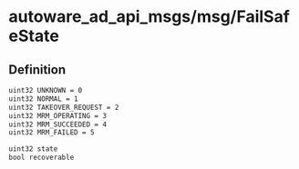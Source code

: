 # autoware_ad_api_msgs/msg/FailSafeState

## Definition

```txt
uint32 UNKNOWN = 0
uint32 NORMAL = 1
uint32 TAKEOVER_REQUEST = 2
uint32 MRM_OPERATING = 3
uint32 MRM_SUCCEEDED = 4
uint32 MRM_FAILED = 5

uint32 state
bool recoverable
```

